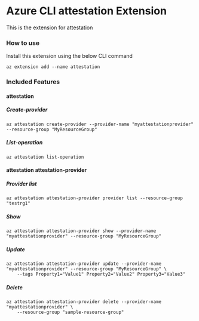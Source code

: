 # Azure CLI attestation Extension #
This is the extension for attestation

### How to use ###
Install this extension using the below CLI command
```
az extension add --name attestation
```

### Included Features ###
#### attestation ####
##### Create-provider #####
```
az attestation create-provider --provider-name "myattestationprovider" --resource-group "MyResourceGroup"
```
##### List-operation #####
```
az attestation list-operation
```
#### attestation attestation-provider ####
##### Provider list #####
```
az attestation attestation-provider provider list --resource-group "testrg1"
```
##### Show #####
```
az attestation attestation-provider show --provider-name "myattestationprovider" --resource-group "MyResourceGroup"
```
##### Update #####
```
az attestation attestation-provider update --provider-name "myattestationprovider" --resource-group "MyResourceGroup" \
    --tags Property1="Value1" Property2="Value2" Property3="Value3" 
```
##### Delete #####
```
az attestation attestation-provider delete --provider-name "myattestationprovider" \
    --resource-group "sample-resource-group" 
```